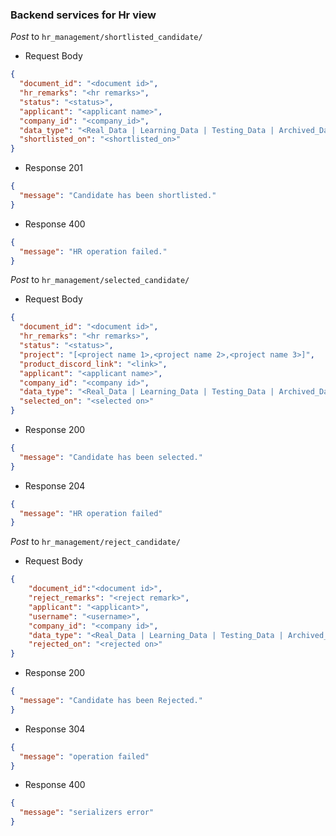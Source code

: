 ### Backend services for Hr view

_Post_ to `hr_management/shortlisted_candidate/`

- Request Body

```json
{
  "document_id": "<document id>",
  "hr_remarks": "<hr remarks>",
  "status": "<status>",
  "applicant": "<applicant name>",
  "company_id": "<company_id>",
  "data_type": "<Real_Data | Learning_Data | Testing_Data | Archived_Data>",
  "shortlisted_on": "<shortlisted_on>"
}
```

- Response 201

```json
{
  "message": "Candidate has been shortlisted."
}
```

- Response 400

```json
{
  "message": "HR operation failed."
}
```

_Post_ to `hr_management/selected_candidate/`

- Request Body

```json
{
  "document_id": "<document id>",
  "hr_remarks": "<hr remarks>",
  "status": "<status>",
  "project": "[<project name 1>,<project name 2>,<project name 3>]",
  "product_discord_link": "<link>",
  "applicant": "<applicant name>",
  "company_id": "<company id>",
  "data_type": "<Real_Data | Learning_Data | Testing_Data | Archived_Data>",
  "selected_on": "<selected on>"
}
```

- Response 200

```json
{
  "message": "Candidate has been selected."
}
```

- Response 204

```json
{
  "message": "HR operation failed"
}
```
_Post_ to `hr_management/reject_candidate/`

- Request Body

```json
{
    "document_id":"<document id>",
    "reject_remarks": "<reject remark>",
    "applicant": "<applicant>",
    "username": "<username>",
    "company_id": "<company id>",
    "data_type": "<Real_Data | Learning_Data | Testing_Data | Archived_Data>",
    "rejected_on": "<rejected on>"
}
```

- Response 200

```json
{
  "message": "Candidate has been Rejected."
}
```

- Response 304

```json
{
  "message": "operation failed"
}
```

- Response 400

```json
{
  "message": "serializers error"
}